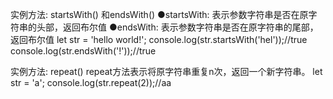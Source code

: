 实例方法: startsWith() 和endsWith()
●startsWith: 表示参数字符串是否在原字符串的头部，返回布尔值
●endsWith: 表示参数字符串是否在原字符串的尾部，返回布尔值
		let str = 'hello world!';
		console.log(str.startsWith('hel'));//true
		console.log(str.endsWith('!'));//true
		
		
		
实例方法: repeat()
repeat方法表示将原字符串重复n次，返回一个新字符串。
		let str = 'a';
		console.log(str.repeat(2));//aa
